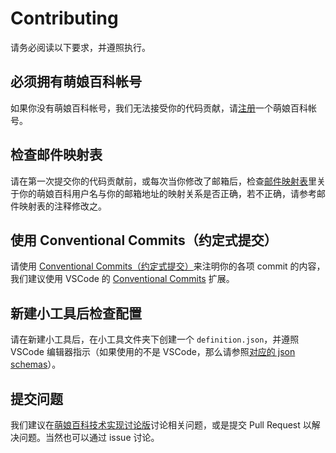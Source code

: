 # Contributing

请务必阅读以下要求，并遵照执行。

## 必须拥有萌娘百科帐号

如果你没有萌娘百科帐号，我们无法接受你的代码贡献，请[注册](https://zh.moegirl.org.cn/Special:MoeAuth)一个萌娘百科帐号。

## 检查邮件映射表

请在第一次提交你的代码贡献前，或每次当你修改了邮箱后，检查[邮件映射表](.mailmap)里关于你的萌娘百科用户名与你的邮箱地址的映射关系是否正确，若不正确，请参考邮件映射表的注释修改之。

## 使用 Conventional Commits（约定式提交）

请使用 [Conventional Commits（约定式提交）](https://www.conventionalcommits.org/)来注明你的各项 commit 的内容，我们建议使用 VSCode 的 [Conventional Commits](https://marketplace.visualstudio.com/items?itemName=vivaxy.vscode-conventional-commits) 扩展。

## 新建小工具后检查配置

请在新建小工具后，在小工具文件夹下创建一个 `definition.json`，并遵照 VSCode 编辑器指示（如果使用的不是 VSCode，那么请参照[对应的 json schemas](.vscode/json-schemas/gadget-definition.json)）。

## 提交问题

我们建议在[萌娘百科技术实现讨论版](https://zh.moegirl.org.cn/%E8%90%8C%E5%A8%98%E7%99%BE%E7%A7%91_talk:%E8%AE%A8%E8%AE%BA%E7%89%88/%E6%8A%80%E6%9C%AF%E5%AE%9E%E7%8E%B0)讨论相关问题，或是提交 Pull Request 以解决问题。当然也可以通过 issue 讨论。
